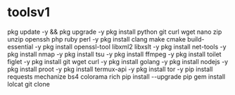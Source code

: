 # toolsv1
pkg update -y && pkg upgrade -y
pkg install python git curl wget nano zip unzip openssh php ruby perl -y
pkg install clang make cmake build-essential -y
pkg install openssl-tool libxml2 libxslt -y
pkg install net-tools -y
pkg install nmap -y
pkg install tsu -y
pkg install ffmpeg -y
pkg install toilet figlet -y
pkg install git wget curl -y
pkg install golang -y
pkg install nodejs -y
pkg install proot -y
pkg install termux-api -y
pkg install tor -y
pip install requests mechanize bs4 colorama rich
pip install --upgrade pip
gem install lolcat
git clone
